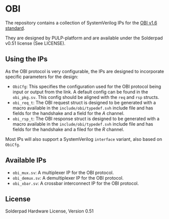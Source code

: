 # OBI

The repository contains a collection of SystemVerilog IPs for the [OBI v1.6 standard](https://github.com/openhwgroup/obi/blob/072d9173c1f2d79471d6f2a10eae59ee387d4c6f/OBI-v1.6.0.pdf).

They are designed by PULP-platform and are available under the Solderpad v0.51 license (See LICENSE).

## Using the IPs
As the OBI protocol is very configurable, the IPs are designed to incorporate specific parameters for the design:

- `ObiCfg`: This specifies the configuration used for the OBI protocol being input or output from the link. A default config can be found in the `obi_pkg.sv`. This config should be aligned with the `req` and `rsp` structs.
- `obi_req_t`: The OBI request struct is designed to be generated with a macro available in the `include/obi/typedef.svh` include file and has fields for the handshake and a field for the *A* channel.
- `obi_rsp_t`: The OBI response struct is designed to be generated with a macro available in the `include/obi/typedef.svh` include file and has fields for the handshake and a filed for the *R* channel.

Most IPs will also support a SystemVerilog `interface` variant, also based on `ObiCfg`.

## Available IPs
- `obi_mux.sv`: A multiplexer IP for the OBI protocol.
- `obi_demux.sv`: A demultiplexer IP for the OBI protocol.
- `obi_xbar.sv`: A crossbar interconnect IP for the OBI protocol.

## License
Solderpad Hardware License, Version 0.51
